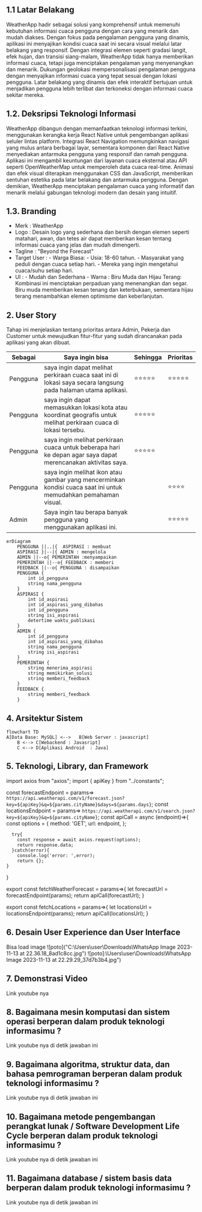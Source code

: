 ## 1.1 Latar Belakang

WeatherApp hadir sebagai solusi yang komprehensif untuk memenuhi kebutuhan informasi cuaca pengguna dengan cara yang menarik dan mudah diakses. Dengan fokus pada pengalaman pengguna yang dinamis, aplikasi ini menyajikan kondisi cuaca saat ini secara visual melalui latar belakang yang responsif. Dengan integrasi elemen seperti gradasi langit, efek hujan, dan transisi siang-malam, WeatherApp tidak hanya memberikan informasi cuaca, tetapi juga menciptakan pengalaman yang menyenangkan dan menarik. Dukungan geolokasi mempersonalisasi pengalaman pengguna dengan menyajikan informasi cuaca yang tepat sesuai dengan lokasi pengguna. Latar belakang yang dinamis dan efek interaktif bertujuan untuk menjadikan pengguna lebih terlibat dan terkoneksi dengan informasi cuaca sekitar mereka.

## 1.2. Deksripsi Teknologi Informasi

WeatherApp dibangun dengan memanfaatkan teknologi informasi terkini, menggunakan kerangka kerja React Native untuk pengembangan aplikasi seluler lintas platform. Integrasi React Navigation memungkinkan navigasi yang mulus antara berbagai layar, sementara komponen dari React Native menyediakan antarmuka pengguna yang responsif dan ramah pengguna. Aplikasi ini mengambil keuntungan dari layanan cuaca eksternal atau API seperti OpenWeatherMap untuk memperoleh data cuaca real-time. Animasi dan efek visual diterapkan menggunakan CSS dan JavaScript, memberikan sentuhan estetika pada latar belakang dan antarmuka pengguna. Dengan demikian, WeatherApp menciptakan pengalaman cuaca yang informatif dan menarik melalui gabungan teknologi modern dan desain yang intuitif.



## 1.3. Branding
- Merk : WeatherApp
- Logo : Desain logo yang sederhana dan bersih dengan elemen seperti matahari, awan, dan tetes air dapat memberikan kesan tentang informasi cuaca yang jelas dan mudah dimengerti.
- Tagline : "Beyond the Forecast"
- Target User :
      - Warga Biasa:
      - Usia: 18-60 tahun.
      - Masyarakat yang peduli dengan cuaca setiap hari.
      - Mereka yang ingin mengetahui cuaca/suhu setiap hari.
- UI :
      - Mudah dan Sederhana
      - Warna : Biru Muda dan Hijau Terang:
Kombinasi ini menciptakan perpaduan yang menenangkan dan segar. Biru muda memberikan kesan tenang dan keterbukaan, sementara hijau terang menambahkan elemen optimisme dan keberlanjutan.
    
## 2. User Story

Tahap ini menjelaskan tentang prioritas antara Admin, Pekerja dan Customer untuk  mewujudkan fitur-fitur yang sudah dirancanakan pada aplikasi yang akan dibuat.

Sebagai | Saya ingin bisa | Sehingga | Prioritas
---|------|------|---
Pengguna |saya ingin dapat melihat perkiraan cuaca saat ini di lokasi saya secara langsung pada halaman utama aplikasi. |⭐️⭐️⭐️⭐️⭐️  | ⭐️⭐️⭐️⭐️⭐️
Pengguna|  saya ingin dapat memasukkan lokasi kota atau koordinat geografis untuk melihat perkiraan cuaca di lokasi tersebu. | ⭐️⭐️⭐️⭐️⭐️
Pengguna| saya ingin melihat perkiraan cuaca untuk beberapa hari ke depan agar saya dapat merencanakan aktivitas saya. | ⭐️⭐️⭐️⭐️⭐️
Pengguna | saya ingin melihat ikon atau gambar yang mencerminkan kondisi cuaca saat ini untuk memudahkan pemahaman visual. |  | ⭐️⭐️⭐️⭐️
Admin | Saya ingin tau berapa banyak pengguna yang menggunakan aplikasi ini. |  |⭐️⭐️⭐️⭐️⭐️|
``` mermaid
erDiagram
    PENGGUNA ||..|{  ASPIRASI : membuat
    ASPIRASI }|--|{ ADMIN : mengelola
    ADMIN ||--o{ PEMERINTAH :menyampaikan
    PEMERINTAH ||--o{ FEEDBACK : memberi
    FEEDBACK ||--o{ PENGGUNA : disampaikan
    PENGGUNA {
        int id_pengguna
        string nama_pengguna
    }
    ASPIRASI {
        int id_aspirasi
        int id_aspirasi_yang_dibahas
        int id_pengguna
        string isi_aspirasi
        detertime waktu_publikasi
    }
    ADMIN {
        int id_pengguna
        int id_aspirasi_yang_dibahas
        string nama_pengguna
        string isi_aspirasi
    }
    PEMERINTAH {
        string menerima_aspirasi
        string memikirkan_solusi
        string memberi_feedback
    }
    FEEDBACK {
        string memberi_feedback
    }
```
## 4. Arsitektur Sistem
``` mermaid
flowchart TD
A[Data Base: MySQL] <-->   B[Web Server : javascript] 
    B <--> C[Webackend : Javasript] 
    C <--> D[Aplikasi Android  : Java]
```
## 5. Teknologi, Library, dan Framework

<?xml version="1.0" encoding="utf-8"?>
<RelativeLayout xmlns:android="http://schemas.android.com/apk/res/android"
    xmlns:tools="http://schemas.android.com/tools"
    android:layout_width="match_parent"
    android:layout_height="match_parent"
    tools:context=".MainActivity">

   import axios from "axios";
import { apiKey } from "../constants";

const forecastEndpoint = params=> `https://api.weatherapi.com/v1/forecast.json?key=${apiKey}&q=${params.cityName}&days=${params.days}`;
const locationsEndpoint = params=> `https://api.weatherapi.com/v1/search.json?key=${apiKey}&q=${params.cityName}`;
const apiCall = async (endpoint)=>{
    const options = {
        method: 'GET',
        url: endpoint,
    };

      try{
        const response = await axios.request(options);
        return response.data;
      }catch(error){
        console.log('error: ',error);
        return {};
    }
}

export const fetchWeatherForecast = params=>{
    let forecastUrl = forecastEndpoint(params);
    return apiCall(forecastUrl);
}

export const fetchLocations = params=>{
    let locationsUrl = locationsEndpoint(params);
    return apiCall(locationsUrl);
}

## 6. Desain User Experience dan User Interface

Bisa load image 
![poto]("C:\Users\user\Downloads\WhatsApp Image 2023-11-13 at 22.36.18_8ad1c8cc.jpg")
![poto]:\Users\user\Downloads\WhatsApp Image 2023-11-13 at 22.29.29_37d7b3b4.jpg")
## 7. Demonstrasi Video

Link youtube nya

## 8. Bagaimana mesin komputasi dan sistem operasi berperan dalam produk teknologi informasimu ?

Link youtube nya di detik jawaban ini

## 9. Bagaimana algoritma, struktur data, dan bahasa pemrograman berperan dalam produk teknologi informasimu ?

Link youtube nya di detik jawaban ini

## 10. Bagaimana metode pengembangan perangkat lunak / Software Development Life Cycle berperan dalam produk teknologi informasimu ?

Link youtube nya di detik jawaban ini

## 11. Bagaimana database / sistem basis data berperan dalam produk teknologi informasimu ?

Link youtube nya di detik jawaban ini

